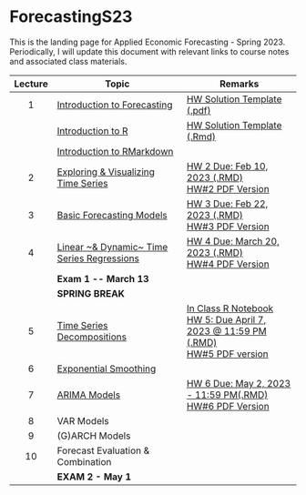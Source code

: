 # ForecastingS23
This is the landing page for Applied Economic Forecasting - Spring 2023. Periodically, I will update this document with relevant links to course notes and associated class materials.

| Lecture | Topic                                	                        |  Remarks                                	                        |
|:-----:	|-------------------------------------------                    | -------------------------------------------------			|
| 1    	  | [Introduction to Forecasting](2.Lectures/Lecture1/1.Intro_Time_Series.pdf)| [HW Solution Template (.pdf)](3.Homework/Solution_Template/Homework_Solution_Template.pdf)					|
|     	  | [Introduction to R](https://htmlpreview.github.io/?https://github.com/Shamar-Stewart/ForecastingS23/blob/main/2.Lectures/Lecture1/R_Introduction.nb.html) | [HW Solution Template (.Rmd)](3.Homework/Solution_Template/Homework_Solution_Template.Rmd) 					|
|     	  | [Introduction to RMarkdown](https://htmlpreview.github.io/?https://github.com/Shamar-Stewart/ForecastingS23/blob/main/2.Lectures/Lecture1/RMarkdown_Intro.html)                   | 					|
| 2    	  | [Exploring & Visualizing Time Series](2.Lectures/Lecture2/2-Visualizing-Time-Series.pdf)     	                    | [HW 2 Due: Feb 10, 2023 (.RMD)](3.Homework/HW2/AAEC_4984-AAEC_STAT-5484_HW2_S23.Rmd)<br>[HW#2 PDF Version](3.Homework/HW2/AAEC_4984-AAEC_STAT-5484_HW2_S23.pdf)		</br>			|
| 3   	  | [Basic Forecasting Models](2.Lectures/Lecture3/3.Evaluation_of_Basic_Forecasting_Models.pdf)                	                    | [HW 3 Due: Feb 22, 2023 (.RMD)](3.Homework/HW3/Homework3_S2023.Rmd)	<br>[HW#3 PDF Version](3.Homework/HW3/Homework3_S2023.pdf)		</br>					|
| 4    	  | [Linear ~& Dynamic~ Time Series Regressions](2.Lectures/Lecture4/4.Linear_and_Dynamic_Time_Series_Regressions.pdf)                       | [HW 4 Due: March 20, 2023 (.RMD)](3.Homework/HW4/Homework4_S2023.Rmd)	<br>[HW#4 PDF Version](3.Homework/HW4/Homework4_S2023.pdf)		</br>						|
|      	  | **Exam 1 -- March 13**              	                        | 					|
|     	  | **SPRING BREAK**                    	                        | 					|
| 5   	  | [Time Series Decompositions](2.Lectures/Lecture5/5.Time_Series_Decomposition.pdf)               	                    | [In Class R Notebook](https://htmlpreview.github.io/?https://github.com/Shamar-Stewart/ForecastingS23/blob/main/2.Lectures/Lecture5/Manual_Decomposition.nb.html)	<br> [HW 5: Due April 7, 2023 @ 11:59 PM (.RMD)](3.Homework/HW5/Homework5_S2023.Rmd)</br>	[HW#5 PDF version](3.Homework/HW5/Homework5_S2023.pdf)			|
| 6   	  | [Exponential Smoothing](2.Lectures/Lecture6/6.Moving_Averages_-_Exponential_Smoothing.pdf) 	                    | 					|
| 7   	  | [ARIMA Models](2.Lectures/Lecture7/7.ARIMA_Models.pdf)                            	                    | [HW 6 Due: May 2, 2023 - 11:59 PM(.RMD)](3.Homework/HW6/Homework6_S2023.Rmd)	<br>[HW#6 PDF Version](3.Homework/HW6/Homework6_S2023.pdf)		</br> 					|
| 8   	  | VAR Models                              	                    | 					|
| 9   	  | (G)ARCH Models                          	                    | 					|
| 10   	  | Forecast Evaluation & Combination        	                    | 					|
|      	  | **EXAM 2 - May 1**                  	                        | 					|

